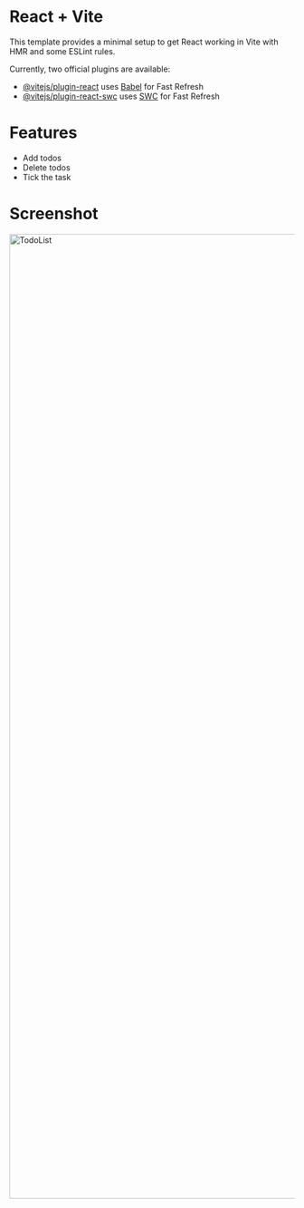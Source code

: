 # React + Vite

This template provides a minimal setup to get React working in Vite with HMR and some ESLint rules.

Currently, two official plugins are available:

- [@vitejs/plugin-react](https://github.com/vitejs/vite-plugin-react/blob/main/packages/plugin-react/README.md) uses [Babel](https://babeljs.io/) for Fast Refresh
- [@vitejs/plugin-react-swc](https://github.com/vitejs/vite-plugin-react-swc) uses [SWC](https://swc.rs/) for Fast Refresh


# Features
- Add todos
- Delete todos
- Tick the task

# Screenshot
<img width="1703" alt="TodoList" src="https://github.com/ozenkadir/React-TodoList/assets/92018201/fc146eea-caeb-469e-b1ae-c3783a9003b4">
